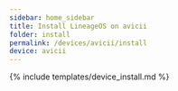 ```yaml
---
sidebar: home_sidebar
title: Install LineageOS on avicii
folder: install
permalink: /devices/avicii/install
device: avicii
---
```

{% include templates/device_install.md %}
